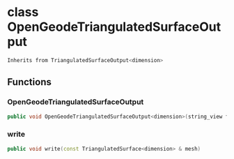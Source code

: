# class OpenGeodeTriangulatedSurfaceOutput


```cpp
Inherits from TriangulatedSurfaceOutput<dimension>
```



## Functions

### OpenGeodeTriangulatedSurfaceOutput

```cpp
public void OpenGeodeTriangulatedSurfaceOutput<dimension>(string_view filename)
```


### write

```cpp
public void write(const TriangulatedSurface<dimension> & mesh)
```




